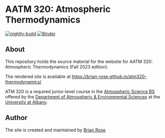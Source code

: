 # AATM 320: Atmospheric Thermodynamics

[![nightly-build](https://github.com/brian-rose/atm320-thermodynamics/actions/workflows/nightly-build.yaml/badge.svg)](https://github.com/brian-rose/atm320-thermodynamics/actions/workflows/nightly-build.yaml)
[![Binder](https://binder.projectpythia.org/badge_logo.svg)](https://binder.projectpythia.org/v2/gh/brian-rose/atm320-thermodynamics/main?labpath=notebooks)

## About

This repository holds the source material for the website for AATM 320: Atmospheric Thermodynamics (Fall 2023 edition). 

The rendered site is available at <https://brian-rose.github.io/atm320-thermodynamics/>

ATM 320 is a required junior-level course in the [Atmospheric Science BS](https://www.albany.edu/daes/programs/bs-atmospheric-science) offered by the [Department of Atmospheric & Environmental Sciences](https://www.albany.edu/daes) at the [University at Albany](https://www.albany.edu).

## Author

The site is created and maintained by [Brian Rose](https://www.atmos.albany.edu/facstaff/brose/)

